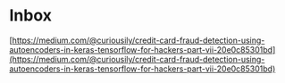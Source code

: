 # Inbox

[https://medium.com/@curiousily/credit-card-fraud-detection-using-autoencoders-in-keras-tensorflow-for-hackers-part-vii-20e0c85301bd](https://medium.com/@curiousily/credit-card-fraud-detection-using-autoencoders-in-keras-tensorflow-for-hackers-part-vii-20e0c85301bd)

